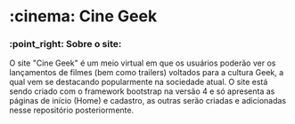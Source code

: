 <h1 text-align="center">:cinema: Cine Geek</h1>
<h3>:point_right: Sobre o site: </h3>

<p>O site "Cine Geek" é um meio virtual em que os usuários poderão ver os lançamentos de filmes (bem como trailers) voltados para a cultura Geek, a qual vem se destacando popularmente na sociedade atual. O site está sendo criado com o framework bootstrap na versão 4 e só apresenta as páginas de início (Home) e cadastro, as outras serão criadas e adicionadas nesse repositório posteriormente.</p>
